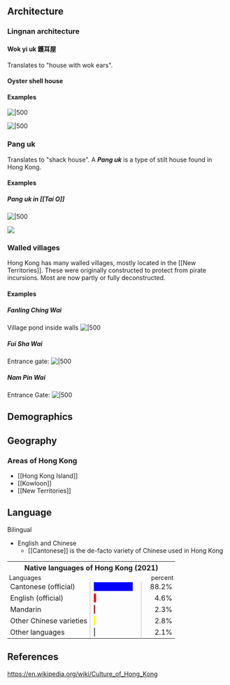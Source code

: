 

## Architecture

### Lingnan architecture

#### Wok yi uk 鑊耳屋

Translates to "house with wok ears".

#### Oyster shell house

#### Examples

![|500](https://i.imgur.com/ZHbfP0u.jpeg)

![|500](https://i.imgur.com/rTD5tqB.jpeg)

### Pang uk

Translates to "shack house". A ***Pang uk*** is a type of stilt house found in Hong Kong. 

#### Examples

##### Pang uk in [[Tai O]]
![|500](https://i.imgur.com/dBLeXGg.jpeg)

![](https://i.imgur.com/OPMAl8O.jpeg)

### Walled villages

Hong Kong has many walled villages, mostly located in the [[New Territories]]. These were originally constructed to protect from pirate incursions. Most are now partly or fully deconstructed.

#### Examples

##### Fanling Ching Wai

Village pond inside walls
![|500](https://i.imgur.com/YKPRKyF.png)

##### Fui Sha Wai

Entrance gate:
![|500](https://i.imgur.com/TuLSYHv.png)

##### Nam Pin Wai

Entrance Gate:
![|500](https://i.imgur.com/lytmF2r.png)

## Demographics



## Geography

### Areas of Hong Kong

 - [[Hong Kong Island]]
 - [[Kowloon]]
 - [[New Territories]]

## Language

Bilingual
 - English and Chinese
	 - [[Cantonese]] is the de-facto variety of Chinese used in Hong Kong

<table style="text-align:left; border-collapse:collapse; width:100%;">
<tbody><tr><th style="text-align:center;" colspan="5">Native languages of Hong Kong (2021)</th></tr>
<tr style="font-size:88%; height:4px;">
<td colspan="2" style="padding:0 4px; text-align:left;">Languages</td>
<td style="width:100px; text-align:left;"></td>
<td colspan="2" style="padding:0 4px; width:1em; text-align:right;">percent</td>
</tr>
<tr>
<td colspan="2" style="padding-left: 0.4em; padding-right: 0.4em; min-width: 8em;">Cantonese (official) </td>
<td style="width: 100px; border-left: solid 1px silver; border-right: solid 1px silver;"><div style="background:Blue; width: 88.2%; overflow: hidden;"> </div></td>
<td colspan="2" style="padding-left: 1.2em; padding-right: 0.4em; text-align: right;"> 88.2%</td>
</tr>
<tr>
<td colspan="2" style="padding-left: 0.4em; padding-right: 0.4em; min-width: 8em;">English (official) </td>
<td style="width: 100px; border-left: solid 1px silver; border-right: solid 1px silver;"><div style="background:Red; width:4.6%; overflow: hidden;"> </div></td>
<td colspan="2" style="padding-left: 1.2em; padding-right: 0.4em; text-align: right;">4.6%</td>
</tr>
<tr>
<td colspan="2" style="padding-left: 0.4em; padding-right: 0.4em; min-width: 8em;">Mandarin</td>
<td style="width: 100px; border-left: solid 1px silver; border-right: solid 1px silver;"><div style="background:brown; width:2.3%; overflow: hidden;"> </div></td>
<td colspan="2" style="padding-left: 1.2em; padding-right: 0.4em; text-align: right;">2.3%</td>
</tr>
<tr>
<td colspan="2" style="padding-left: 0.4em; padding-right: 0.4em; min-width: 8em;">Other Chinese varieties </td>
<td style="width: 100px; border-left: solid 1px silver; border-right: solid 1px silver;"><div style="background:Yellow; width:2.8%; overflow: hidden;"> </div></td>
<td colspan="2" style="padding-left: 1.2em; padding-right: 0.4em; text-align: right;">2.8%</td>
</tr>
<tr>
<td colspan="2" style="padding-left: 0.4em; padding-right: 0.4em; min-width: 8em;">Other languages</td>
<td style="width: 100px; border-left: solid 1px silver; border-right: solid 1px silver;"><div style="background:gray; width: 2.1%; overflow: hidden;"> </div></td>
<td colspan="2" style="padding-left: 1.2em; padding-right: 0.4em; text-align: right;"> 2.1%</td>
</tr></tbody></table>

## References

https://en.wikipedia.org/wiki/Culture_of_Hong_Kong